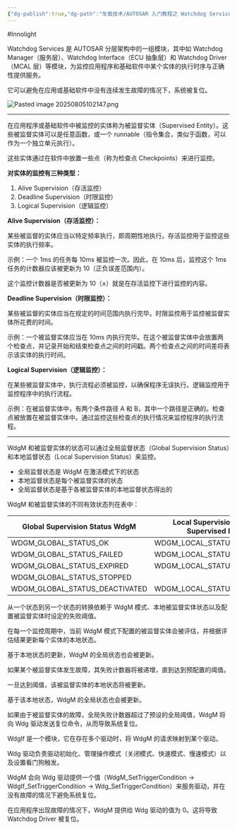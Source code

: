 ```yaml
---
{"dg-publish":true,"dg-path":"车载技术/AUTOSAR 入门教程之 Watchdog Services.md","permalink":"/车载技术/AUTOSAR 入门教程之 Watchdog Services/","created":"2025-08-05T10:18:09.626+08:00","updated":"2025-08-05T11:14:07.478+08:00"}
---
```


#Innolight

Watchdog Services 是 AUTOSAR 分层架构中的一组模块，其中如 Watchdog Manager（服务层）、Watchdog Interface（ECU 抽象层）和 Watchdog Driver（MCAL 层）等模块，为监控应用程序和基础软件中某个实体的执行时序与正确性提供服务。

它可以避免在应用或基础软件中没有连续发生故障的情况下，系统被复位。

![Pasted image 20250805102147.png](/img/user/0.Asset/resource/Pasted%20image%2020250805102147.png)

---

在应用程序或基础软件中被监控的实体称为被监督实体（Supervised Entity）。这些被监督实体可以是任意函数，或一个 runnable（指令集合，类似于函数，可以作为一个独立单元执行）。

这些实体通过在软件中放置一些点（称为检查点 Checkpoints）来进行监控。

**对实体的监控有三种类型：**

1. Alive Supervision（存活监控）
2. Deadline Supervision（时限监控）
3. Logical Supervision（逻辑监控）

**Alive Supervision（存活监控）：**

某些被监督的实体应当以特定频率执行，即周期性地执行。存活监控用于监控这些实体的执行频率。

示例：一个 1ms 的任务每 10ms 被监控一次。因此，在 10ms 后，监控这个 1ms 任务的计数器应该被更新为 10（正负误差范围内）。

这个监控计数器是否被更新为 10（±）就是在存活监控下进行监控的内容。

**Deadline Supervision（时限监控）：**

某些被监督的实体应当在规定的时间范围内执行完毕。时限监控用于监控被监督实体所花费的时间。

示例：一个被监督实体应当在 10ms 内执行完毕。在这个被监督实体中会放置两个检查点，并记录开始和结束检查点之间的时间戳。两个检查点之间的时间差将表示该实体的执行时间。

**Logical Supervision（逻辑监控）：**

在某些被监督实体中，执行流程必须被监控，以确保程序无误执行。逻辑监控用于监控程序中的执行流程。

示例：在被监督实体中，有两个条件路径 A 和 B，其中一个路径是正确的。检查点被放置在被监督实体中。通过监控这些检查点的执行情况来监控程序的执行流程。

---

WdgM 和被监督实体的状态可以通过全局监督状态（Global Supervision Status）和本地监督状态（Local Supervision Status）来监控。

- 全局监督状态是 WdgM 在激活模式下的状态
- 本地监督状态是每个被监督实体的状态
- 全局监督状态是基于各被监督实体的本地监督状态得出的

WdgM 和被监督实体的不同有效状态列在表中：

| Global Supervision Status WdgM | Local Supervision Status of Supervised Entities |
| ------------------------------ | ----------------------------------------------- |
| WDGM_GLOBAL_STATUS_OK          | WDGM_LOCAL_STATUS_OK                            |
| WDGM_GLOBAL_STATUS_FAILED      | WDGM_LOCAL_STATUS_FAILED                        |
| WDGM_GLOBAL_STATUS_EXPIRED     | WDGM_LOCAL_STATUS_EXPIRED                       |
| WDGM_GLOBAL_STATUS_STOPPED     |                                                 |
| WDGM_GLOBAL_STATUS_DEACTIVATED | WDGM_LOCAL_STATUS_DEACTIVATED                   |

从一个状态到另一个状态的转换依赖于 WdgM 模式、本地被监督实体状态以及配置被监督实体时设定的失败阈值。

在每一个监控周期中，当前 WdgM 模式下配置的被监督实体会被评估，并根据评估结果更新每个实体的本地状态。

基于本地状态的更新，WdgM 的全局状态也会被更新。

如果某个被监督实体发生故障，其失败计数器将被递增，直到达到预配置的阈值。

一旦达到阈值，该被监督实体的本地状态将被更新。

基于该本地状态，WdgM 的全局状态也会被更新。

如果由于被监督实体的故障，全局失败计数器超过了预设的全局阈值，WdgM 将向 Wdg 驱动发送复位命令，从而导致系统复位。

WdgIf 是一个模块，它在存在多个驱动时，将 WdgM 的请求映射到某个驱动。

Wdg 驱动负责驱动初始化、管理操作模式（关闭模式、快速模式、慢速模式）以及设置看门狗触发。

WdgM 会向 Wdg 驱动提供一个值（WdgM_SetTriggerCondition → WdgIf_SetTriggerCondition → Wdg_SetTriggerCondition）来服务驱动，并在没有故障的情况下避免系统复位。

在应用程序出现故障的情况下，WdgM 提供给 Wdg 驱动的值为 0。这将导致 Watchdog Driver 被复位。